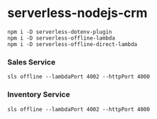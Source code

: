 # serverless-nodejs-crm

`npm i -D serverless-dotenv-plugin` \
`npm i -D serverless-offline-lambda`\
`npm i -D serverless-offline-direct-lambda `

### Sales Service
`sls offline --lambdaPort 4002 --httpPort 4000
`

### Inventory Service
`sls offline --lambdaPort 4002 --httpPort 4000
`